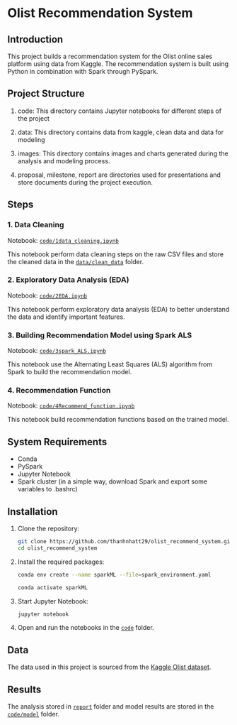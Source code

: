 # Olist Recommendation System

## Introduction
This project builds a recommendation system for the Olist online sales platform using data from Kaggle. The recommendation system is built using Python in combination with Spark through PySpark.

## Project Structure
1. code: This directory contains Jupyter notebooks for different steps of the project

2. data: This directory contains data from kaggle, clean data and data for modeling

3. images: This directory contains images and charts generated during the analysis and modeling process.

4. proposal, milestone, report are directories used for presentations and store documents during the project execution. 

## Steps
### 1. Data Cleaning
Notebook: [`code/1data_cleaning.ipynb`](code/1data_cleaning.ipynb)

This notebook perform data cleaning steps on the raw CSV files and store the cleaned data in the [`data/clean_data`](data/clean_data) folder.

### 2. Exploratory Data Analysis (EDA)
Notebook: [`code/2EDA.ipynb`](code/2EDA.ipynb)

This notebook perform exploratory data analysis (EDA) to better understand the data and identify important features.

### 3. Building Recommendation Model using Spark ALS
Notebook: [`code/3spark_ALS.ipynb`](code/3spark_ALS.ipynb)

This notebook use the Alternating Least Squares (ALS) algorithm from Spark to build the recommendation model.

### 4. Recommendation Function
Notebook: [`code/4Recommend_function.ipynb`](code/4Recommend_function.ipynb)

This notebook build recommendation functions based on the trained model.

## System Requirements
- Conda
- PySpark
- Jupyter Notebook
- Spark cluster (in a simple way, download Spark and export some variables to .bashrc)

## Installation
1. Clone the repository:
    ```bash
    git clone https://github.com/thanhnhatt29/olist_recommend_system.git
    cd olist_recommend_system
    ```

2. Install the required packages:
    ```bash
    conda env create --name sparkML --file=spark_environment.yaml

    conda activate sparkML
    ```

3. Start Jupyter Notebook:
    ```bash
    jupyter notebook
    ```

4. Open and run the notebooks in the [`code`](code) folder.

## Data
The data used in this project is sourced from the [Kaggle Olist dataset](https://www.kaggle.com/olistbr/brazilian-ecommerce).

## Results
The analysis stored in [`report`](report) folder and model results are stored in the [`code/model`](code/model) folder.
